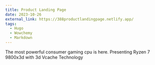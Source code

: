 ```yaml
---
title: Product Landing Page
date: 2023-10-26
external_link: https://388productlandingpage.netlify.app/
tags:
  - Hugo
  - Wowchemy
  - Markdown
---
```


The most powerful consumer gaming cpu is here. Presenting Ryzen 7 9800x3d with 3d Vcache Technology

<!--more-->
